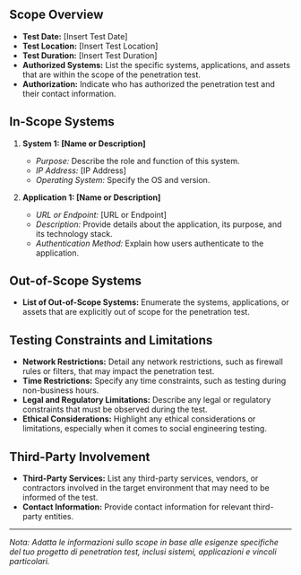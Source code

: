 
## Scope Overview
- **Test Date:** [Insert Test Date]
- **Test Location:** [Insert Test Location]
- **Test Duration:** [Insert Test Duration]
- **Authorized Systems:** List the specific systems, applications, and assets that are within the scope of the penetration test.
- **Authorization:** Indicate who has authorized the penetration test and their contact information.

## In-Scope Systems
1. **System 1: [Name or Description]**
   - *Purpose:* Describe the role and function of this system.
   - *IP Address:* [IP Address]
   - *Operating System:* Specify the OS and version.

2. **Application 1: [Name or Description]**
   - *URL or Endpoint:* [URL or Endpoint]
   - *Description:* Provide details about the application, its purpose, and its technology stack.
   - *Authentication Method:* Explain how users authenticate to the application.

## Out-of-Scope Systems
- **List of Out-of-Scope Systems:** Enumerate the systems, applications, or assets that are explicitly out of scope for the penetration test.

## Testing Constraints and Limitations
- **Network Restrictions:** Detail any network restrictions, such as firewall rules or filters, that may impact the penetration test.
- **Time Restrictions:** Specify any time constraints, such as testing during non-business hours.
- **Legal and Regulatory Limitations:** Describe any legal or regulatory constraints that must be observed during the test.
- **Ethical Considerations:** Highlight any ethical considerations or limitations, especially when it comes to social engineering testing.

## Third-Party Involvement
- **Third-Party Services:** List any third-party services, vendors, or contractors involved in the target environment that may need to be informed of the test.
- **Contact Information:** Provide contact information for relevant third-party entities.

---

*Nota: Adatta le informazioni sullo scope in base alle esigenze specifiche del tuo progetto di penetration test, inclusi sistemi, applicazioni e vincoli particolari.*
